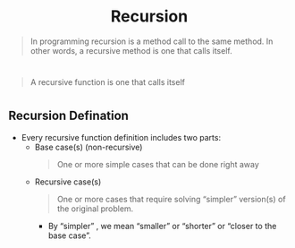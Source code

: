 <h1 align="center"> Recursion</h1>

> In programming recursion is a method call to the same method. In other words, a recursive method is
one that calls itself. 
# 
> A recursive function is one that calls itself
#

## **Recursion Defination**
- Every recursive function definition includes two parts:
    - Base case(s) (non-recursive)
        > One or more simple cases that can be done right away
    - Recursive case(s)
        > One or more cases that require solving “simpler” version(s) of the original problem.
        - By “simpler” , we mean “smaller” or “shorter” or “closer to the base case”.
